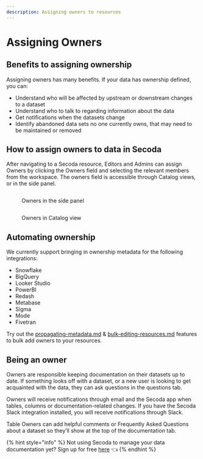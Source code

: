 ```yaml
---
description: Assigning owners to resources
---
```


# Assigning Owners

## **Benefits to assigning ownership**

Assigning owners has many benefits. If your data has ownership defined, you can:

* Understand who will be affected by upstream or downstream changes to a dataset
* Understand who to talk to regarding information about the data
* Get notifications when the datasets change
* Identify abandoned data sets no one currently owns, that may need to be maintained or removed

## **How to assign owners to data in Secoda**

After navigating to a Secoda resource, Editors and Admins can assign Owners by clicking the Owners field and selecting the relevant members from the workspace. The owners field is accessible through Catalog views, or in the side panel.

<figure><img src="https://secoda-public-media-assets.s3.amazonaws.com/Screenshot%202023-06-09%20at%2012.08.28%20PM.png" alt=""><figcaption><p>Owners in the side panel</p></figcaption></figure>

<figure><img src="https://secoda-public-media-assets.s3.amazonaws.com/Screenshot%202023-06-09%20at%2012.09.58%20PM.png" alt=""><figcaption><p>Owners in Catalog view</p></figcaption></figure>

## Automating ownership

We currently support bringing in ownership metadata for the following integrations:

* Snowflake&#x20;
* BigQuery
* Looker Studio
* PowerBI
* Redash
* Metabase
* Sigma
* Mode
* Fivetran

Try out the [propagating-metadata.md](editing-metadata/propagating-metadata.md "mention") & [bulk-editing-resources.md](editing-metadata/bulk-editing-resources.md "mention") features to bulk add owners to your resources.

## Being an owner

Owners are responsible keeping documentation on their datasets up to date. If something looks off with a dataset, or a new user is looking to get acquainted with the data, they can ask questions in the questions tab.

Owners will receive notifications through email and the Secoda app when tables, columns or documentation-related changes. If you have the Secoda Slack integration installed, you will receive notifications through Slack.

Table Owners can add helpful comments or Frequently Asked Questions about a dataset so they’ll show at the top of the documentation tab.

{% hint style="info" %}
Not using Secoda to manage your data documentation yet? Sign up for free [here](http://app.secoda.co/) 👈
{% endhint %}
